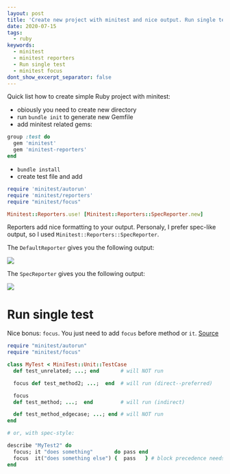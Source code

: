 ```yaml
---
layout: post
title: 'Create new project with minitest and nice output. Run single test'
date: 2020-07-15
tags:
  - ruby
keywords:
  - minitest
  - minitest reporters
  - Run single test
  - minitest focus
dont_show_excerpt_separator: false
---
```


Quick list how to create simple Ruby project with minitest:

<!--more-->

- obiously you need to create new directory
- run `bundle init` to generate new Gemfile
- add minitest related gems:

```ruby
group :test do
  gem 'minitest'
  gem 'minitest-reporters'
end
```

- `bundle install`
- create test file and add

```ruby
require 'minitest/autorun'
require 'minitest/reporters'
require "minitest/focus"

Minitest::Reporters.use! [Minitest::Reporters::SpecReporter.new]
```

Reporters add nice formatting to your output. Personaly, I prefer spec-like output, so I used `Minitest::Reporters::SpecReporter`.

The `DefaultReporter` gives you the following output:

<p>
<img src="{{site.baseurl}}/assets/defaultReporter.png" />
</p>

The `SpecReporter` gives you the following output:

<img src="{{site.baseurl}}/assets/specReporter.png" />

# Run single test

Nice bonus: `focus`. You just need to add `focus` before method or `it`. [Source](https://github.com/seattlerb/minitest-focus)

```ruby
require "minitest/autorun"
require "minitest/focus"

class MyTest < MiniTest::Unit::TestCase
  def test_unrelated; ...; end       # will NOT run

  focus def test_method2; ...;  end  # will run (direct--preferred)

  focus
  def test_method; ...;  end         # will run (indirect)

  def test_method_edgecase; ...; end # will NOT run
end

# or, with spec-style:

describe "MyTest2" do
  focus; it "does something"       do pass end
  focus  it("does something else") {  pass   } # block precedence needs {}
end
```
